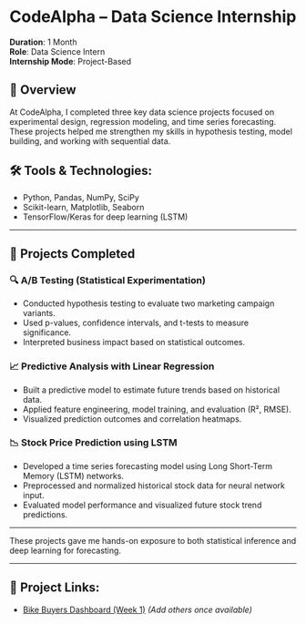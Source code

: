 # CodeAlpha – Data Science Internship

**Duration**: 1 Month  
**Role**: Data Science Intern  
**Internship Mode**: Project-Based  

## 📌 Overview
At CodeAlpha, I completed three key data science projects focused on experimental design, regression modeling, and time series forecasting. These projects helped me strengthen my skills in hypothesis testing, model building, and working with sequential data.

## 🛠️ Tools & Technologies:
- Python, Pandas, NumPy, SciPy
- Scikit-learn, Matplotlib, Seaborn
- TensorFlow/Keras for deep learning (LSTM)

---

## 💼 Projects Completed

### 🔍 A/B Testing (Statistical Experimentation)
- Conducted hypothesis testing to evaluate two marketing campaign variants.
- Used p-values, confidence intervals, and t-tests to measure significance.
- Interpreted business impact based on statistical outcomes.

### 📈 Predictive Analysis with Linear Regression
- Built a predictive model to estimate future trends based on historical data.
- Applied feature engineering, model training, and evaluation (R², RMSE).
- Visualized prediction outcomes and correlation heatmaps.

### 📉 Stock Price Prediction using LSTM
- Developed a time series forecasting model using Long Short-Term Memory (LSTM) networks.
- Preprocessed and normalized historical stock data for neural network input.
- Evaluated model performance and visualized future stock trend predictions.

---

These projects gave me hands-on exposure to both statistical inference and deep learning for forecasting.

---

## 🔗 Project Links:
- [Bike Buyers Dashboard (Week 1)](https://github.com/SwathyKrishna02/Bike_Buyers)
*(Add others once available)*
